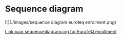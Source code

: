 # Sequence diagram

![](./images/sequence diagram euroteq enrolment.png)

[Link naar sequencediagram.org for EuroTeQ enrollment](https://sequencediagram.org/index.html#initialData=C4S2BsFMAIFEDsBOB7c4C2l7DgVxcJAI4BQJARssMMugA4CGioAxiI9gM5kMs2LQAysFwATLMBKNmINhxyRRuABosAFg3gBzGAGJkiTTqlNW7TTgBCKANaQB+w9sgkAZsmwMA7pE60YrgCMAJwsQgCSgtAA4ri+OOHwnKAioB7QuuAgWmrAWoiQWGTSZvJwSKgYEtAFbJAAbvYxccnQiclguGnwGVk5eQVFJbLm2NAA8uMAggAK4dBYonTIIGMAEv5tSSldIOmZ2bnk4HFuHsDevptBoRFRG5hbHal7PQf9x6cmMnIW0ADCGmcAFlIIFvqU-oCjJBQQAmEjCMQSAC0AD5FCp1DCAFzWZBeTguTGqIE6dFI8TYHEAJUgWhAySa5C6NHgiJEVOA6PxdkQOOEpgWFTQmGwJF59nRCBQouqtRADSasXiTx23QFF2YwtlVXF8CoMGQjQEksQABoZZUxTgFUqBCrWu11a8cdBVu5EOgGN1oCxzgxVqstG6ADrwFHQZCuVz2YNR8gAK0gfGg4cjyWRYzUm1Wz126TIBsIUZN5V1NpqKcVZcdCW2nV9ugAnpA0AScVMumoJLIfTBNKJoDocMgpj61NA7M20wau8BJ65wAToLhOPHMdFAz0aAmLqswxHoLwWL5ONAaHZ2SQrXKxnbay16-nutKRXrbdX7c1Vc7G69oDdAAecheBsfJkFweBRBxFs22XLw0WSAwYH+AouRABhwHPaMLx7aBMy5ICAHpQJYcCUCg0Q0TIW8PyrOpH1-BsXg8dFJlmeZFmWVYcAeGA-1Y+AcWiWAABVoGIuh7D8JJiMeHg+BAep+wmaY5mFJYVnWTZBILa9iyNMs6MrB9lSfNV-w8c01M4zSeJ0x49I1aA6SICzpMQWSsPdeBPW9X1XBQdBZ0I6ofWgHNHjzF0PDIDiNO47S+N0lj9IpSJoH4yyhJxAAxSBgHUaBPO88BfP8n1XiLQ1SyaQRMuy5yAPeI4TkgN1ARTGxoCmJTGgIzkJHi9SuOghyUqctLuiAlEGvuVKX1dGYZI8HyPQMAKAIACi8MBJ0I5sUWSH01wAShvd9TK-JinWm15ZpRBKxq03issW2LhJWrz0mQJMUxwcMpgAGUEcY-QDPNBrEI6TpETgLpIcReFAFSS2e+zkveqalrixFMrrHL9Nmkz5Ru8zmNx4ShC1HBSbGbbixKoVcOexHDLqgR5p-O6qctK6ycYinec+nFI2jWNEHjP7k1TVYWBOUR439fAiSklB8gYdB0xK1aehlgGapLY16oJizmv2PpcnyQphIAKjtyw11WM9oGXBkwgAAR5nAYqs+AHdnWAADotGDv0e3InEdf+BhGDYYBmx1769lEHW8sVcA06PGYpYMaAAGkDS8KBRB0HXg8rshq6whI8oj7rz04XAWFPThOFcXA0HxqJCYtiM0QxpK3qa+6PBxGZxkECTiIYdvkDYKqPE4YjIAAD0IRB4Cw+SYEU1HVKH8asdHqmjaM03e-Nsf4Bso-XscgSb7dBcYEvLBoHQNccHIGBVjwmAPYGDiAEP-V+fosLlUwO3BgOhDxzz8IvX0BtUz+k8EGbQh5IwFHQIaQUJZtpBlAD5BBZ5KxBVoJFZArQ-ZCTOrOcWMY4zaGgNtFBwB6Hrw4EOdIdANaGHQMRFWXlIBCNoMseA1QdaMmbk0baBRm7gBwBQkKBgtCaBAAALyXvAYiidpIAF4UBUHZrVE2XMzaU0+nfUamMR4fX9oeB2MxqHrmODOBcjIIFoGgHCNe0BA7bT4bAraYQvAGBsEwSC0F6HhgduEVwOJA44LwRcEsBjdbQXjA7MSPZ7Z2yodFG+0BRDIF8NAJmyECizniYk5JkBcGEHwTADJCCF6YUIEOHJeSkkFKin-YppTylVJgHEu2CTelVkaZAZp0AMksE0KeUuAS7a5KwJM-pvkqYlVcSAdxfooCaHPLgOgI07LD0fkTV8aJuan1FgAOUgF4HU1pqjbQAOr7UGqdBG59OZ3Gxk-bZrVgCfA6gCSONho5HmBAwNeIAv4hXgLgdAv8BC4WGL8LgOtYVFUnHw5AmttZHgzsAc8sB-hiUEDrKY7YfDZ0jJXYO1dbkOKEhlBaONRZ0gZEyAQWAKzDXvhNQFVyHpzUamy-SOJ6Y4FpQhRQJBhUnyla+DlPsxXj1lb1OliqSAc3MQCvuN8bHnOPvYrlji8JeOgZwWBMAv40PgArZEx4qycAkUSBMsscBoP3PAYMTjjzzyQa8cIQ44nfIIa2c8BpP4MGbL-aAXhAwQEZBwmpn8zz2rIMjfqh9bEXMmkCz6ZBubGqpuqitosaYoSmbVKYIaOlhtEGWyxIt-ZvkFfecmDpr5U1pL4Luo5XAvLvDgba69gCGGgP5C6ZoSYCx7ULPtVirV0kUTgYi5ZXljDhmuMtQ1sCzTNAKHMzyFHDqjKOgVu7JCUgkLNct-bRaJH8quIk6LR0ErbueSd3oQDgAAPyIxIG2L1sBQawAbuRVcSQW6-s7t3HuGr+5drvQxGswtnzcqHUo69Y76KTo3jOudEpbD2EXd2z8K7UPP1cnhrdO7x1RoPRyLMwAT0Uf5IIc97qr24VveOsgixq4QROdAYG-ZQE7gRZAGy6hurHn6jAMK4oUPVs7YPQt5rLn9xEuJSSpVl672gPvZSBazUP2LZqgyZiyzPrXUJU1iVdM2f025Cy+7zwqNCkenAEVNm0P0gsUO4dGAgCHCIMA1UlU6es6KtDNzJWWtygVPFusfrb3KhtL0Oi-mGtZalkLIKwWdUhb1FT0MuRnNcwlu5-sn0pZLY476ZUKqbR0awvaC5quwzSedDTL7GsoievFkVDXcptd+v9VMQNQbgz9duJunJ+s-MRnmg+6NxsquK90djREJVXyc9Kt9m0P1NAxfw12-7AzAcRqJkgDBKD+MK-580RWWtCV6IcAYkBmxujWd47C0Bf4IQgfreA4AZxJu9OIY8rhN4AMKQM7ZGhzw6EkYYTpx4ehtIWd0cNeEIrgK0BZYLYB0gLJ6GuFwJBxN0Ek9J3yF45MKYqywfABQ91pKNKO-HXXPZBZvm247Hb2XaasxN1VrpRIz3x82kzABvBXOjw0AF8zNPfzdtqXu2vv6QKw59tOH-YuZetLvbrpPOqm87O4Ks4Be+kC7mYp4ZIBhYh9a88Qn6LF1BzASATC+C4H7EOEn+EyeqmC90IDtWLf69s+qyb0r0vFUbYgrruWtp4wNcbzlBumxW1Be1crSm7dO9i8qi1hfxWfds52ENWe-Kdd9LtL53mLqOfF8TUb1e9PPwzwvLr7Cal2xBmDQOS2oad9zZAFGFndd1ct7XuKD7j1HbowOs7XoLtfpKtd9urCGl3ZAyJ6CYnKKM6k0jsBcm3QAFU6CiFUr7ys3nRdb8+uxHbNeG8zCmDEn+DWEklV26BXhVybTV1EHV3MzRhgH73cxF31Xs0vi-zN1smX0T302gCBwdnfgDgKUdR-gGWRyARARZ3AQWR8VtXtSDTAIAlH2nwDUwVnGgHYI4IKRSSaV51YU50QG5wC3bjIWqF8xzCdSpkRkQMSxvmTxl3HifxfxLDf2GhQONnzxkOBWLzKwhW6mhUjFhXhURQqRRTRQI0xVGDJRxR9GKgJSJXTjAHJUpWpSPHlQJEUArirhQxT2uXr302EDrUgiKk2FwhOSUMDyXUkDiz1z-37iawLwb3GC6H9EeFwkUNUmiKwNiNkKrWG1yiSOCNSNHXSMICNzQM02c0wIT2yIHW9yzRgR0E-m-l8hdXECDQUU9SNFm2AEPA4ICSjRgG2hjQqWQHjUTRgBTTACyGSHoXmS53CmEPbkrGF22XDD6KIOzWMCRnnx1wQN-wHzPgO0fU3wqNOxb131p33zsIUT-RP0AzPzAwv0v0gkZyAwYxEC3njEvXw13BWNLSGxO2uWkJ8OWkAOANAKgPAOIkgMQUV3gA1zgMsyyIOP+Lz3KLyP0nNzsRRKtVoMaNAiJB4R6A9RTF6K4MYyJCiOBPkIHj8OfhKJgG+KiLpMrWSwSP8P4BgA3WHXj2xKQKpniM0NFnGALjM2pKtzYlyMBNdBFP4yUTUIvgsTF1N0qPFNX2plBAaICAMBTUQHECHHqEwmY3olqEgGUiaDngP2QDXmbHDlyRtU2IdWaPlkVnBUjQ6OXi6J9UzThkGOGLjW9HGOTVTWmIzUjTxLp020Xz2JiJxKEkPQ40FNOI1B3xCkuPMMP1uIA3u3P1ECAA)
